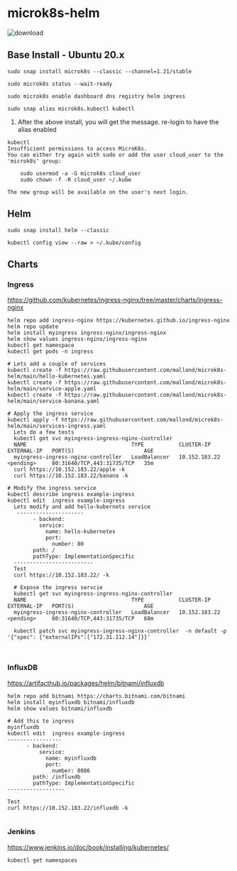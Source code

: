 # microk8s-helm


![download](https://user-images.githubusercontent.com/993459/111545821-ea5d5880-8733-11eb-9352-d22f812e9fb0.png)

## Base Install - Ubuntu 20.x
```
sudo snap install microk8s --classic --channel=1.21/stable
```
```
sudo microk8s status --wait-ready
```
```
sudo microk8s enable dashboard dns registry helm ingress
```
```
sudo snap alias microk8s.kubectl kubectl    
```
1. After the above install, you will get the message. re-login to have the alias enabled
```
kubectl
Insufficient permissions to access MicroK8s.
You can either try again with sudo or add the user cloud_user to the 'microk8s' group:

    sudo usermod -a -G microk8s cloud_user
    sudo chown -f -R cloud_user ~/.kube

The new group will be available on the user's next login.
```

## Helm
```
sudo snap install helm --classic

kubectl config view --raw > ~/.kube/config

```

## Charts
### Ingress
https://github.com/kubernetes/ingress-nginx/tree/master/charts/ingress-nginx
```
helm repo add ingress-nginx https://kubernetes.github.io/ingress-nginx
helm repo update
helm install myingress ingress-nginx/ingress-nginx
helm show values ingress-nginx/ingress-nginx
kubectl get namespace
kubectl get pods -n ingress

# Lets add a couple of services
kubectl create -f https://raw.githubusercontent.com/mallond/microk8s-helm/main/hello-kubernetes.yaml
kubectl create -f https://raw.githubusercontent.com/mallond/microk8s-helm/main/service-apple.yaml
kubectl create -f https://raw.githubusercontent.com/mallond/microk8s-helm/main/service-banana.yaml

# Apply the ingress service
kubectl apply -f https://raw.githubusercontent.com/mallond/microk8s-helm/main/services-ingress.yaml
  Lets do a few tests
  kubectl get svc myingress-ingress-nginx-controller
  NAME                                 TYPE           CLUSTER-IP      EXTERNAL-IP   PORT(S)                      AGE
  myingress-ingress-nginx-controller   LoadBalancer   10.152.183.22   <pending>     80:31640/TCP,443:31735/TCP   35m
  curl https://10.152.183.22/apple -k
  curl https://10.152.183.22/banana -k

# Modify the ingress service
kubectl describe ingress example-ingress
kubectl edit  ingress example-ingress
  Lets modify and add hello-kubernets service
   ---------------------
        - backend:
          service:
            name: hello-kubernetes
            port:
              number: 80
        path: /
        pathType: ImplementationSpecific
  -------------------------
  Test
  curl https://10.152.183.22/ -k
  
  # Expose the ingress servcie
  kubectl get svc myingress-ingress-nginx-controller
  NAME                                 TYPE           CLUSTER-IP      EXTERNAL-IP   PORT(S)                      AGE
  myingress-ingress-nginx-controller   LoadBalancer   10.152.183.22   <pending>     80:31640/TCP,443:31735/TCP   68m
  
  kubectl patch svc myingress-ingress-nginx-controller  -n default -p '{"spec": {"externalIPs":["172.31.112.14"]}}'

   
```


### InfluxDB
https://artifacthub.io/packages/helm/bitnami/influxdb
```
helm repo add bitnami https://charts.bitnami.com/bitnami
helm install myinfluxdb bitnami/influxdb
helm show values bitnami/influxdb

# Add this to ingress
myinfluxdb 
kubectl edit  ingress example-ingress
-----------------
      - backend:
          service:
            name: myinfluxdb
            port:
              number: 8086
        path: /influxdb
        pathType: ImplementationSpecific
------------------ 

Test
curl https://10.152.183.22/influxdb -k


```

### Jenkins
https://www.jenkins.io/doc/book/installing/kubernetes/
```
kubectl get namespaces

```

